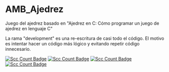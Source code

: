 # AMB_Ajedrez
Juego del ajedrez basado en "Ajedrez en C: Cómo programar un juego de ajedrez en lenguaje C"

La rama "development" es una re-escritura de casi todo el código. El motivo es intentar hacer un código más lógico y evitando repetir código innecesario.

[![Scc Count Badge](https://sloc.xyz/github/flautines/AMB_Ajedrez/tree/development/?category=code)](https://github.com/flautines/AMB_Ajedrez/)
[![Scc Count Badge](https://sloc.xyz/github/flautines/AMB_Ajedrez/tree/development/?category=blanks)](https://github.com/flautines/AMB_Ajedrez/)
[![Scc Count Badge](https://sloc.xyz/github/flautines/AMB_Ajedrez/tree/development/?category=comments)](https://github.com/flautines/AMB_Ajedrez/)
[![Scc Count Badge](https://sloc.xyz/github/flautines/AMB_Ajedrez/tree/development/?category=lines)](https://github.com/flautines/AMB_Ajedrez/)
